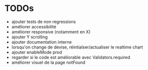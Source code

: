 # TODOs
- ajouter tests de non regressions
- améliorer accessibilité
- améliorer responsive (notamment en X)
- ajouter Y scrolling
- ajouter documentation interne
- lorsqu'on change de devise, réintialser/actualiser le realtime chart
- ajouter enableMode prod
- regarder si le code est améliorable avec Validators.required
- améliorer visuel de la page notFound

